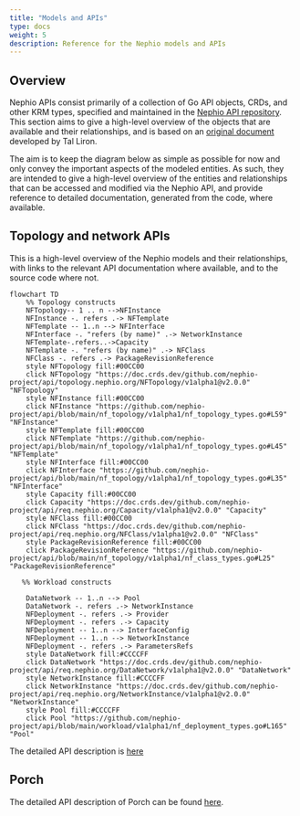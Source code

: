 ```yaml
---
title: "Models and APIs"
type: docs
weight: 5
description: Reference for the Nephio models and APIs
---
```


## Overview

Nephio APIs consist primarily of a collection of Go API objects, CRDs, and other KRM types,
specified and maintained in the [Nephio API repository](https://github.com/nephio-project/api).
This section aims to give a high-level overview of the objects that are available and their
relationships, and is based on an
[original document](https://docs.google.com/document/d/1-5nlpY4FbuhWtdKTvIqPOv4bWmA6zx6TdHoEfk9Jc_Q/edit)
developed by Tal Liron.

The aim is to keep the diagram below as simple as possible for now and only convey the important aspects of the modeled entities. As such, they are intended to give a high-level overview of the entities and relationships that can be accessed and modified via the Nephio API, and provide reference to detailed documentation, generated from the code, where available.


## Topology and network APIs

This is a high-level overview of the Nephio models and their relationships, with links to the relevant API documentation where available, and to the source code where not.

```mermaid
flowchart TD
    %% Topology constructs
    NFTopology-- 1 .. n -->NFInstance
    NFInstance -. refers .-> NFTemplate
    NFTemplate -- 1..n --> NFInterface
    NFInterface -. "refers (by name)" .-> NetworkInstance
    NFTemplate-.refers..->Capacity
    NFTemplate -. "refers (by name)" .-> NFClass
    NFClass -. refers .-> PackageRevisionReference
    style NFTopology fill:#00CC00
    click NFTopology "https://doc.crds.dev/github.com/nephio-project/api/topology.nephio.org/NFTopology/v1alpha1@v2.0.0" "NFTopology"
    style NFInstance fill:#00CC00
    click NFInstance "https://github.com/nephio-project/api/blob/main/nf_topology/v1alpha1/nf_topology_types.go#L59" "NFInstance"
    style NFTemplate fill:#00CC00
    click NFTemplate "https://github.com/nephio-project/api/blob/main/nf_topology/v1alpha1/nf_topology_types.go#L45" "NFTemplate"
    style NFInterface fill:#00CC00
    click NFInterface "https://github.com/nephio-project/api/blob/main/nf_topology/v1alpha1/nf_topology_types.go#L35" "NFInterface"
    style Capacity fill:#00CC00
    click Capacity "https://doc.crds.dev/github.com/nephio-project/api/req.nephio.org/Capacity/v1alpha1@v2.0.0" "Capacity"
    style NFClass fill:#00CC00
    click NFClass "https://doc.crds.dev/github.com/nephio-project/api/req.nephio.org/NFClass/v1alpha1@v2.0.0" "NFClass"
    style PackageRevisionReference fill:#00CC00
    click PackageRevisionReference "https://github.com/nephio-project/api/blob/main/nf_topology/v1alpha1/nf_class_types.go#L25" "PackageRevisionReference"
   
   %% Workload constructs

    DataNetwork -- 1..n --> Pool
    DataNetwork -. refers .-> NetworkInstance
    NFDeployment -. refers .-> Provider
    NFDeployment -. refers .-> Capacity
    NFDeployment -- 1..n --> InterfaceConfig
    NFDeployment -- 1..n --> NetworkInstance
    NFDeployment -. refers .-> ParametersRefs
    style DataNetwork fill:#CCCCFF
    click DataNetwork "https://doc.crds.dev/github.com/nephio-project/api/req.nephio.org/DataNetwork/v1alpha1@v2.0.0" "DataNetwork"
    style NetworkInstance fill:#CCCCFF
    click NetworkInstance "https://doc.crds.dev/github.com/nephio-project/api/req.nephio.org/NetworkInstance/v1alpha1@v2.0.0" "NetworkInstance"
    style Pool fill:#CCCCFF
    click Pool "https://github.com/nephio-project/api/blob/main/workload/v1alpha1/nf_deployment_types.go#L165" "Pool"

```

The detailed API description is [here](topology-and-networking/)

## Porch

The detailed API description of Porch can be found [here](porch/).